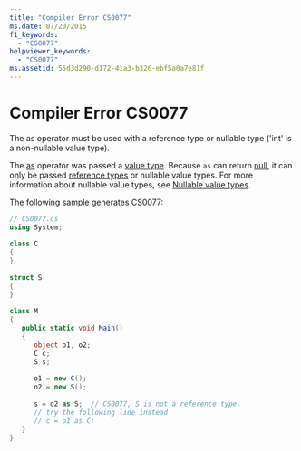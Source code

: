 ```yaml
---
title: "Compiler Error CS0077"
ms.date: 07/20/2015
f1_keywords: 
  - "CS0077"
helpviewer_keywords: 
  - "CS0077"
ms.assetid: 55d3d290-d172-41a3-b326-ebf5a0a7e81f
---
```

# Compiler Error CS0077
The as operator must be used with a reference type or nullable type ('int' is a non-nullable value type).  
  
 The [as](../language-reference/operators/type-testing-and-cast.md#as-operator) operator was passed a [value type](../language-reference/keywords/value-types.md). Because `as` can return [null](../language-reference/keywords/null.md), it can only be passed [reference types](../language-reference/keywords/reference-types.md) or nullable value types. For more information about nullable value types, see [Nullable value types](../programming-guide/nullable-types/index.md).
  
 The following sample generates CS0077:  
  
```csharp  
// CS0077.cs  
using System;  
  
class C  
{  
}  
  
struct S  
{  
}  
  
class M  
{  
   public static void Main()  
   {  
      object o1, o2;  
      C c;  
      S s;  
  
      o1 = new C();  
      o2 = new S();  
  
      s = o2 as S;  // CS0077, S is not a reference type.  
      // try the following line instead  
      // c = o1 as C;  
   }  
}  
```
